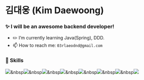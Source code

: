 # 김대웅 (Kim Daewoong)

### ✨ I will be an awesome backend developer!

- :pencil2: I’m currently learning Java(Spring), DDD.
- 📫 How to reach me: `03rlaeodnd@gmail.com`

### 🔧 Skills

<img src="https://img.shields.io/badge/SpringBoot-44CC11?style=flat-square&logo=Spring&logoColor=white"/></a>&nbsp<img src="https://img.shields.io/badge/Java-007396?style=flat-square&logo=Java&logoColor=white"/></a>&nbsp<img src="https://img.shields.io/badge/JavaScript-F7DF1E?style=flat-square&logo=JavaScript&logoColor=white"/></a>&nbsp<img src="https://img.shields.io/badge/ExpressJS-000000?style=flat-square&logo=Express&logoColor=white"/></a>&nbsp<img src="https://img.shields.io/badge/TypeScript-3178C6?style=flat-square&logo=TypeScript&logoColor=white"/></a>&nbsp<img src="https://img.shields.io/badge/MySQL-4479A1?style=flat-square&logo=MySQL&logoColor=white"/></a>&nbsp<img src="https://img.shields.io/badge/AWS-232F3E?style=flat-square&logo=Amazon AWS&logoColor=white"/></a>&nbsp<img src="https://img.shields.io/badge/Docker-2496ED?style=flat-square&logo=Docker&logoColor=white"/></a>

